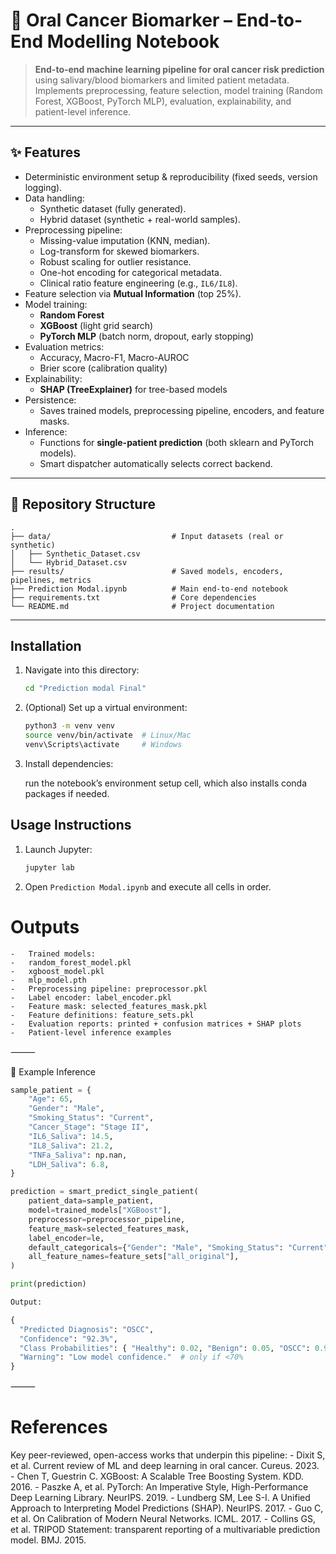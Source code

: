 # 📘 Oral Cancer Biomarker – End-to-End Modelling Notebook

> **End-to-end machine learning pipeline for oral cancer risk prediction** using salivary/blood biomarkers and limited patient metadata.  
> Implements preprocessing, feature selection, model training (Random Forest, XGBoost, PyTorch MLP), evaluation, explainability, and patient-level inference.

---

## ✨ Features
- Deterministic environment setup & reproducibility (fixed seeds, version logging).
- Data handling:
  - Synthetic dataset (fully generated).
  - Hybrid dataset (synthetic + real-world samples).
- Preprocessing pipeline:
  - Missing-value imputation (KNN, median).
  - Log-transform for skewed biomarkers.
  - Robust scaling for outlier resistance.
  - One-hot encoding for categorical metadata.
  - Clinical ratio feature engineering (e.g., `IL6/IL8`).
- Feature selection via **Mutual Information** (top 25%).
- Model training:
  - **Random Forest**  
  - **XGBoost** (light grid search)  
  - **PyTorch MLP** (batch norm, dropout, early stopping)  
- Evaluation metrics:
  - Accuracy, Macro-F1, Macro-AUROC
  - Brier score (calibration quality)
- Explainability:
  - **SHAP (TreeExplainer)** for tree-based models
- Persistence:
  - Saves trained models, preprocessing pipeline, encoders, and feature masks.
- Inference:
  - Functions for **single-patient prediction** (both sklearn and PyTorch models).
  - Smart dispatcher automatically selects correct backend.

---

## 📂 Repository Structure

```text
.
├── data/                           # Input datasets (real or synthetic)
│   ├── Synthetic_Dataset.csv
│   └── Hybrid_Dataset.csv
├── results/                        # Saved models, encoders, pipelines, metrics
├── Prediction Modal.ipynb          # Main end-to-end notebook
├── requirements.txt                # Core dependencies
└── README.md                       # Project documentation
```

---

## Installation

1. Navigate into this directory:

    ```bash
    cd "Prediction modal Final"
    ```

2. (Optional) Set up a virtual environment:

    ```bash
    python3 -m venv venv
    source venv/bin/activate  # Linux/Mac
    venv\Scripts\activate     # Windows
    ```

3. Install dependencies:

    run the notebook’s environment setup cell, which also installs conda packages if needed.

## Usage Instructions

1. Launch Jupyter:

    ```bash
    jupyter lab
    ```

2. Open `Prediction Modal.ipynb` and execute all cells in order.

# Outputs
	-	Trained models:
	-	random_forest_model.pkl
	-	xgboost_model.pkl
	-	mlp_model.pth
	-	Preprocessing pipeline: preprocessor.pkl
	-	Label encoder: label_encoder.pkl
	-	Feature mask: selected_features_mask.pkl
	-	Feature definitions: feature_sets.pkl
	-	Evaluation reports: printed + confusion matrices + SHAP plots
	-	Patient-level inference examples

⸻

🧪 Example Inference

```python
sample_patient = {
    "Age": 65,
    "Gender": "Male",
    "Smoking_Status": "Current",
    "Cancer_Stage": "Stage II",
    "IL6_Saliva": 14.5,
    "IL8_Saliva": 21.2,
    "TNFa_Saliva": np.nan,
    "LDH_Saliva": 6.8,
}

prediction = smart_predict_single_patient(
    patient_data=sample_patient,
    model=trained_models["XGBoost"],
    preprocessor=preprocessor_pipeline,
    feature_mask=selected_features_mask,
    label_encoder=le,
    default_categoricals={"Gender": "Male", "Smoking_Status": "Current", "Cancer_Stage": "Stage II"},
    all_feature_names=feature_sets["all_original"],
)

print(prediction)

Output:

{
  "Predicted Diagnosis": "OSCC",
  "Confidence": "92.3%",
  "Class Probabilities": { "Healthy": 0.02, "Benign": 0.05, "OSCC": 0.923 },
  "Warning": "Low model confidence."  # only if <70%
}
```


⸻

# References

Key peer-reviewed, open-access works that underpin this pipeline:
	-	Dixit S, et al. Current review of ML and deep learning in oral cancer. Cureus. 2023.
	-	Chen T, Guestrin C. XGBoost: A Scalable Tree Boosting System. KDD. 2016.
	-	Paszke A, et al. PyTorch: An Imperative Style, High-Performance Deep Learning Library. NeurIPS. 2019.
	-	Lundberg SM, Lee S-I. A Unified Approach to Interpreting Model Predictions (SHAP). NeurIPS. 2017.
	-	Guo C, et al. On Calibration of Modern Neural Networks. ICML. 2017.
	-	Collins GS, et al. TRIPOD Statement: transparent reporting of a multivariable prediction model. BMJ. 2015.
